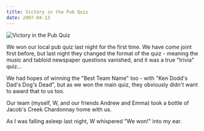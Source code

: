 ```yaml
---
title: Victory in the Pub Quiz
date: 2007-04-13
---
```


![Victory in the Pub Quiz](https://source.unsplash.com/dUPDhdeCN84/1600x900)

We won our local pub quiz last night for the first time. We have come joint first before, but last night they changed the format of the quiz - meaning the music and tabloid newspaper questions vanished, and it was a true "trivia" quiz...

We had hopes of winning the "Best Team Name" too - with "Ken Dodd's Dad's Dog's Dead", but as we won the main quiz, they obviously didn't want to award that to us too.

Our team (myself, W, and our friends Andrew and Emma) took a bottle of Jacob's Creek Chardonnay home with us.

As I was falling asleep last night, W whispered "We won!" into my ear.